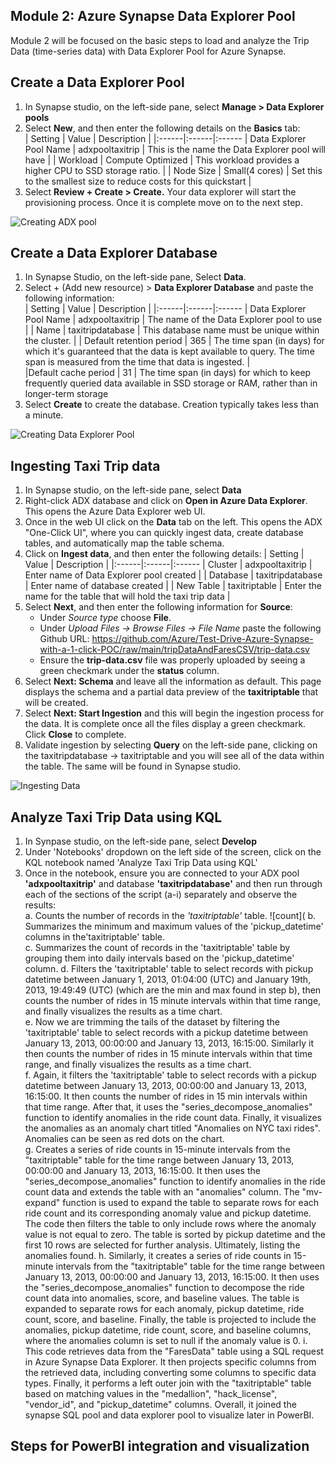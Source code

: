 ## Module 2: Azure Synapse Data Explorer Pool  
Module 2 will be focused on the basic steps to load and analyze the Trip Data (time-series data) with Data Explorer Pool for Azure Synapse.  

## Create a Data Explorer Pool  
1. In Synapse studio, on the left-side pane, select **Manage > Data Explorer pools**
2. Select **New**, and then enter the following details on the **Basics** tab:  
   | Setting | Value | Description |
   |:------|:------|:------
   | Data Explorer Pool Name | adxpooltaxitrip | This is the name the Data Explorer pool will have |
   | Workload | Compute Optimized | This workload provides a higher CPU to SSD storage ratio. |
   | Node Size | Small(4 cores) | Set this to the smallest size to reduce costs for this quickstart |  
 3. Select **Review + Create > Create.** Your data explorer will start the provisioning process. Once it is complete move on to the next step.

![Creating ADX pool](https://github.com/Azure/Test-Drive-Azure-Synapse-with-a-1-click-POC/raw/nataliarodri906-patch-1/images/gif1.gif)

## Create a Data Explorer Database  
1. In Synapse Studio, on the left-side pane, Select **Data**.  
2. Select + (Add new resource) > **Data Explorer Database** and paste the following information:  
   | Setting | Value | Description |
   |:------|:------|:------
   | Data Explorer Pool Name | adxpooltaxitrip | The name of the Data Explorer pool to use |
   | Name | taxitripdatabase | This database name must be unique within the cluster. |
   | Default retention period | 365 | The time span (in days) for which it's guaranteed that the data is kept available to query. The time span is measured from the time that data is ingested. |   
   |Default cache period | 31 | The time span (in days) for which to keep frequently queried data available in SSD storage or RAM, rather than in longer-term storage  
3. Select **Create** to create the database. Creation typically takes less than a minute.  

![Creating Data Explorer Pool](https://github.com/Azure/Test-Drive-Azure-Synapse-with-a-1-click-POC/raw/nataliarodri906-patch-1/images/gif2.gif)

## Ingesting Taxi Trip data  

1. In Synapse studio, on the left-side pane, select **Data** 
2. Right-click ADX database and click on **Open in Azure Data Explorer**. This opens the Azure Data Explorer web UI. 
3. Once in the web UI click on the **Data** tab on the left. This opens the ADX "One-Click UI", where you can quickly ingest data, create database tables, and automatically map the table schema.  
4. Click on **Ingest data**, and then enter the following details:
   | Setting | Value | Description |
   |:------|:------|:------
   | Cluster | adxpooltaxitrip | Enter name of Data Explorer pool created |
   | Database | taxitripdatabase | Enter name of database created |
   | New Table | taxitriptable | Enter the name for the table that will hold the taxi trip data | 
6. Select **Next**, and then enter the following information for **Source**:
   - Under *Source type* choose **File**.
   - Under *Upload Files -> Browse Files -> File Name* paste the following Github URL: https://github.com/Azure/Test-Drive-Azure-Synapse-with-a-1-click-POC/raw/main/tripDataAndFaresCSV/trip-data.csv
   - Ensure the **trip-data.csv** file was properly uploaded by seeing a green checkmark under the **status** column.
7.  Select **Next: Schema** and leave all the information as default. This page displays the schema and a partial data preview of the **taxitriptable** that will be created.
8.  Select **Next: Start Ingestion** and this will begin the ingestion process for the data. It is complete once all the files display a green checkmark. Click **Close** to complete.
9.  Validate ingestion by selecting **Query** on the left-side pane, clicking on the taxitripdatabase -> taxitriptable and you will see all of the data within the table. The same will be found in Synapse studio. 

![Ingesting Data](https://github.com/Azure/Test-Drive-Azure-Synapse-with-a-1-click-POC/raw/nataliarodri906-patch-1/images/gif3.gif)
   
## Analyze Taxi Trip Data using KQL

1. In Synpase studio, on the left-side pane, select **Develop**  
2. Under 'Notebooks' dropdown on the left side of the screen, click on the KQL notebook named 'Analyze Taxi Trip Data using KQL'  
3. Once in the notebook, ensure you are connected to your ADX pool **'adxpooltaxitrip'** and database **'taxitripdatabase'** and then run through each of the sections of the script (a-i) separately and observe the results:  
   a. Counts the number of records in the *'taxitriptable'* table. 
      ![count](
   b. Summarizes the minimum and maximum values of the 'pickup_datetime' columns in the'taxitriptable' table.  
   c. Summarizes the count of records in the 'taxitriptable' table by grouping them into daily intervals based on the 'pickup_datetime' column. 
   d. Filters the 'taxitriptable' table to select records with pickup datetime between January 1, 2013, 01:04:00 (UTC) and January 19th, 2013, 19:49:49 (UTC) (which are the min and max found in step b), then counts the number of rides in 15 minute intervals within that time range, and finally visualizes the results as a time chart.   
   e. Now we are trimming the tails of the dataset by filtering the 'taxitriptable' table to select records with a pickup datetime between January 13, 2013, 00:00:00 and January 13, 2013, 16:15:00. Similarly it then counts the number of rides in 15 minute intervals within that time range, and finally visualizes the results as a time chart.  
   f. Again, it filters the 'taxitriptable' table to select records with a pickup datetime between January 13, 2013, 00:00:00 and January 13, 2013, 16:15:00. It then counts the number of rides in 15 min intervals within that time range. After that, it uses the "series_decompose_anomalies" function to identify anomalies in the ride count data. Finally, it visualizes the anomalies as an anomaly chart titled "Anomalies on NYC taxi rides". Anomalies can be seen as red dots on the chart.  
   g. Creates a series of ride counts in 15-minute intervals from the "taxitriptable" table for the time range between January 13, 2013, 00:00:00 and January 13, 2013, 16:15:00. It then uses the "series_decompose_anomalies" function to identify anomalies in the ride count data and extends the table with an "anomalies" column. The "mv-expand" function is used to expand the table to separate rows for each ride count and its corresponding anomaly value and pickup datetime. The code then filters the table to only include rows where the anomaly value is not equal to zero. The table is sorted by pickup datetime and the first 10 rows are selected for further analysis. Ultimately,  listing the anomalies found. 
   h. Similarly, it creates a series of ride counts in 15-minute intervals from the "taxitriptable" table for the time range between January 13, 2013, 00:00:00 and January 13, 2013, 16:15:00. It then uses the "series_decompose_anomalies" function to decompose the ride count data into anomalies, score, and baseline values. The table is expanded to separate rows for each anomaly, pickup datetime, ride count, score, and baseline. Finally, the table is projected to include the anomalies, pickup datetime, ride count, score, and baseline columns, where the anomalies column is set to null if the anomaly value is 0.
   i. This code retrieves data from the "FaresData" table using a SQL request in Azure Synapse Data Explorer. It then projects specific columns from the retrieved data, including converting some columns to specific data types. Finally, it performs a left outer join with the "taxitriptable" table based on matching values in the "medallion", "hack_license", "vendor_id", and "pickup_datetime" columns. Overall, it joined the synapse SQL pool and data explorer pool to visualize later in PowerBI.  
   
## Steps for PowerBI integration and visualization


